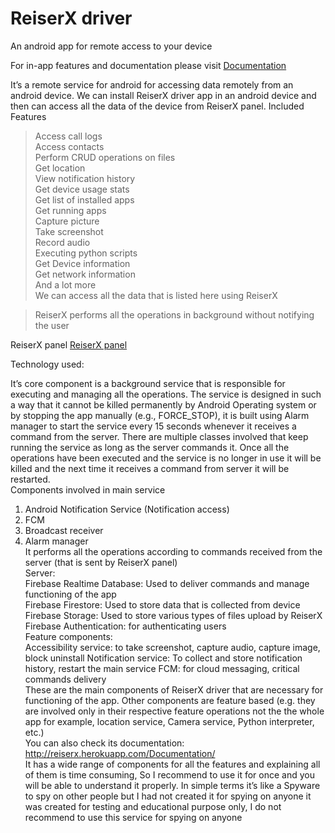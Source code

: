 # ReiserX driver
An android app for remote access to your device

For in-app features and documentation please visit [Documentation](http://reiserx.herokuapp.com/Documentation/)

It’s a remote service for android for accessing data remotely from an android device. We can install 
ReiserX driver app in an android device and then can access all the data of the device from ReiserX 
panel. 
Included Features  
> Access call logs  
> Access contacts  
> Perform CRUD operations on files  
> Get location  
> View notification history  
> Get device usage stats  
> Get list of installed apps  
> Get running apps  
> Capture picture  
> Take screenshot  
> Record audio  
> Executing python scripts  
> Get Device information  
> Get network information  
> And a lot more  
We can access all the data that is listed here using ReiserX  


> ReiserX performs all the operations in background without notifying the 
user 

ReiserX panel [ReiserX panel](https://github.com/skzeeshan365/ReiserX.panel)  

Technology used:

It’s core component is a background service that is responsible for executing and managing all the 
operations. The service is designed in such a way that it cannot be killed permanently by Android 
Operating system or by stopping the app manually (e.g., FORCE_STOP), it is built using Alarm manager to 
start the service every 15 seconds whenever it receives a command from the server. There are multiple 
classes involved that keep running the service as long as the server commands it. Once all the operations 
have been executed and the service is no longer in use it will be killed and the next time it receives a 
command from server it will be restarted.  
Components involved in main service  
1. Android Notification Service (Notification access)  
2. FCM  
3. Broadcast receiver  
4. Alarm manager  
It performs all the operations according to commands received from the server (that is sent by 
ReiserX panel)  
Server:  
Firebase Realtime Database: Used to deliver commands and manage functioning of the app  
Firebase Firestore: Used to store data that is collected from device  
Firebase Storage: Used to store various types of files upload by ReiserX  
Firebase Authentication: for authenticating users  
Feature components:  
Accessibility service: to take screenshot, capture audio, capture image, block uninstall 
Notification service: To collect and store notification history, restart the main service 
FCM: for cloud messaging, critical commands delivery  
These are the main components of ReiserX driver that are necessary for functioning of the app. 
Other components are feature based (e.g. they are involved only in their respective feature 
operations not the the whole app for example, location service, Camera service, Python 
interpreter, etc.)  
You can also check its documentation: http://reiserx.herokuapp.com/Documentation/  
It has a wide range of components for all the features and explaining all of them is time 
consuming, So I recommend to use it for once and you will be able to understand it properly. 
In simple terms it’s like a Spyware to spy on other people but I had not created it for spying on 
anyone it was created for testing and educational purpose only, I do not recommend to use this 
service for spying on anyone  
